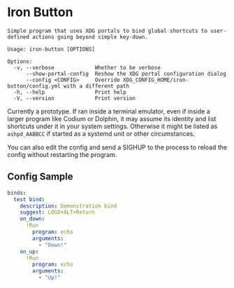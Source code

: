 # Iron Button

```
Simple program that uses XDG portals to bind global shortcuts to user-defined actions going beyond simple key-down.

Usage: iron-button [OPTIONS]

Options:
  -v, --verbose             Whether to be verbose
      --show-portal-config  Reshow the XDG portal configuration dialog
      --config <CONFIG>     Override XDG_CONFIG_HOME/iron-button/config.yml with a different path
  -h, --help                Print help
  -V, --version             Print version
```

Currently a prototype. If ran inside a terminal emulator, even if inside a larger program like Codium or Dolphin, it may assume its identity and list shortcuts under it in your system settings. Otherwise it might be listed as `ashpd_AABBCC` if started as a systemd unit or other circumstances.

You can also edit the config and send a SIGHUP to the process to reload the config without restarting the program.

## Config Sample

```yml
binds:
  test bind:
    description: Demonstration bind
    suggest: LOGO+ALT+Return
    on_down:
      !Run
        program: echo
        arguments:
          - "Down!"
    on_up:
      !Run
        program: echo
        arguments:
          - "Up!"
```